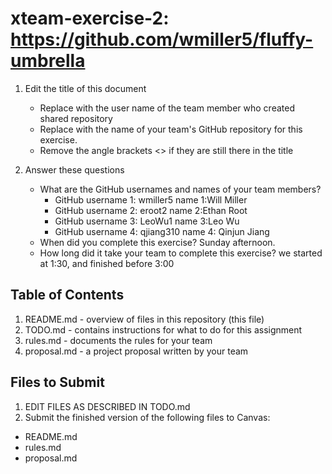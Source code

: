# xteam-exercise-2: https://github.com/wmiller5/fluffy-umbrella

1. Edit the title of this document
   * Replace <UserName> with the user name of the team member who created shared repository
   * Replace <GitHubRepositoryName> with the name of your team's GitHub repository for this exercise.
   * Remove the angle brackets <> if they are still there in the title

2. Answer these questions
   * What are the GitHub usernames and names of your team members?
       * GitHub username 1: wmiller5 name 1:Will Miller
       * GitHub username 2: eroot2 name 2:Ethan Root
       * GitHub username 3: LeoWu1 name 3:Leo Wu
       * GitHub username 4: qjiang310 name 4: Qinjun Jiang
   * When did you complete this exercise? Sunday afternoon.
   * How long did it take your team to complete this exercise? we started at 1:30, and finished before 3:00

## Table of Contents

1. README.md - overview of files in this repository (this file)
2. TODO.md - contains instructions for what to do for this assignment
3. rules.md - documents the rules for your team
4. proposal.md - a project proposal written by your team

## Files to Submit

1. EDIT FILES AS DESCRIBED IN TODO.md
2. Submit the finished version of the following files to Canvas:

* README.md
* rules.md
* proposal.md
